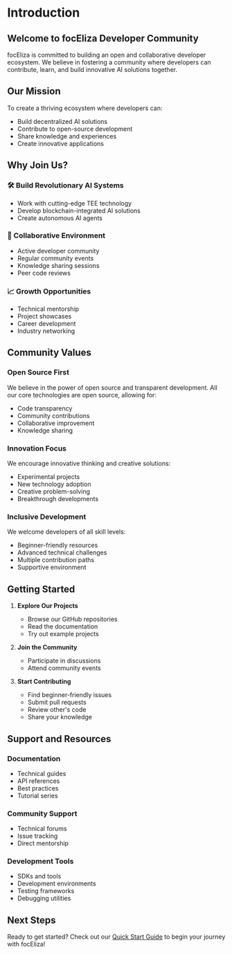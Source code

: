 # Introduction

## Welcome to focEliza Developer Community

focEliza is committed to building an open and collaborative developer ecosystem. We believe in fostering a community where developers can contribute, learn, and build innovative AI solutions together.

## Our Mission

To create a thriving ecosystem where developers can:
- Build decentralized AI solutions
- Contribute to open-source development
- Share knowledge and experiences
- Create innovative applications

## Why Join Us?

### 🛠️ Build Revolutionary AI Systems
- Work with cutting-edge TEE technology
- Develop blockchain-integrated AI solutions
- Create autonomous AI agents

### 🤝 Collaborative Environment
- Active developer community
- Regular community events
- Knowledge sharing sessions
- Peer code reviews

### 📈 Growth Opportunities
- Technical mentorship
- Project showcases
- Career development
- Industry networking

## Community Values

### Open Source First
We believe in the power of open source and transparent development. All our core technologies are open source, allowing for:
- Code transparency
- Community contributions
- Collaborative improvement
- Knowledge sharing

### Innovation Focus
We encourage innovative thinking and creative solutions:
- Experimental projects
- New technology adoption
- Creative problem-solving
- Breakthrough developments

### Inclusive Development
We welcome developers of all skill levels:
- Beginner-friendly resources
- Advanced technical challenges
- Multiple contribution paths
- Supportive environment

## Getting Started

1. **Explore Our Projects**
   - Browse our GitHub repositories
   - Read the documentation
   - Try out example projects

2. **Join the Community**
   - Participate in discussions
   - Attend community events

3. **Start Contributing**
   - Find beginner-friendly issues
   - Submit pull requests
   - Review other's code
   - Share your knowledge

## Support and Resources

### Documentation
- Technical guides
- API references
- Best practices
- Tutorial series

### Community Support
- Technical forums
- Issue tracking
- Direct mentorship

### Development Tools
- SDKs and tools
- Development environments
- Testing frameworks
- Debugging utilities

## Next Steps

Ready to get started? Check out our [Quick Start Guide](/dev-community/quick-start) to begin your journey with focEliza!